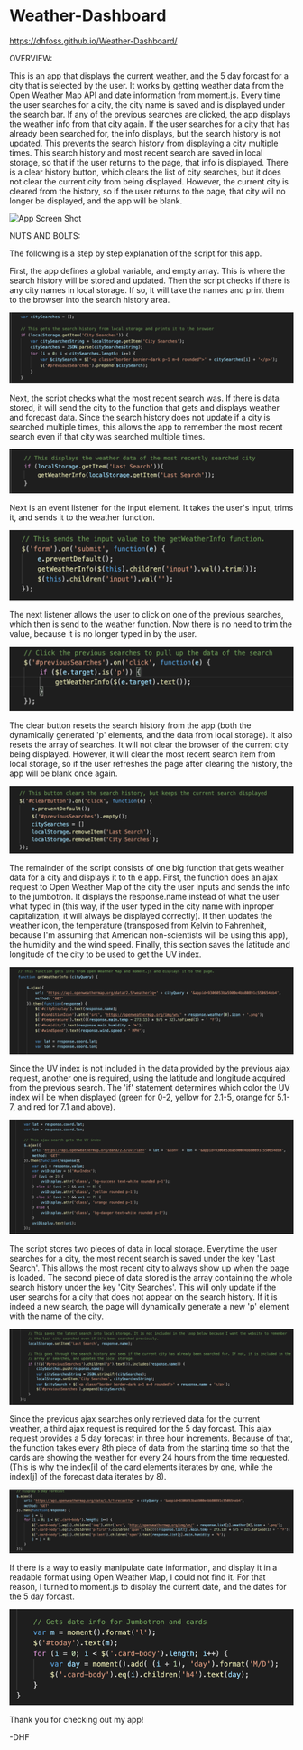 # Weather-Dashboard

https://dhfoss.github.io/Weather-Dashboard/

OVERVIEW:

This is an app that displays the current weather, and the 5 day forcast for a city that is selected by the user. It works by getting weather data from the Open Weather Map API and date information from moment.js. Every time the user searches for a city, the city name is saved and is displayed under the search bar.  If any of the previous searches are clicked, the app displays the weather info from that city again.  If the user searches for a city that has already been searched for, the info displays, but the search history is not updated.  This prevents the search history from displaying a city multiple times.  This search history and most recent search are saved in local storage, so that if the user returns to the page, that info is displayed.  There is a clear history button, which clears the list of city searches, but it does not clear the current city from being displayed.  However, the current city is cleared from the history, so if the user returns to the page, that city will no longer be displayed, and the app will be blank. 

![App Screen Shot](/Assets/images/screen-shots/0-App.png?raw=true)

NUTS AND BOLTS:

The following is a step by step explanation of the script for this app.

First, the app defines a global variable, and empty array.  This is where the search history will be stored and updated.  Then the script checks if there is any city names in local storage.  If so, it will take the names and print them to the browser into the search history area.

![Local Storage Search History](/Assets/images/screen-shots/1-LocalStorageHistory.png?raw=true)

Next, the script checks what the most recent search was.  If there is data stored, it will send the city to the function that gets and displays weather and forecast data.  Since the search history does not update if a city is searched multiple times, this allows the app to remember the most recent search even if that city was searched multiple times.

![Local Storage Most Recent Search](/Assets/images/screen-shots/2-LocalStorageLastSearch.png?raw=true)

Next is an event listener for the input element.  It takes the user's input, trims it, and sends it to the weather function.

![Submit City](/Assets/images/screen-shots/3-SubmitCity.png?raw=true)

The next listener allows the user to click on one of the previous searches, which then is send to the weather function.  Now there is no need to trim the value, because it is no longer typed in by the user.

![Click Previous Searches](/Assets/images/screen-shots/4-ClickPreviousSearches.png?raw=true)

The clear button resets the search history from the app (both the dynamically generated 'p' elements, and the data from local storage).  It also resets the array of searches. It will not clear the browser of the current city being displayed. However, it will clear the most recent search item from local storage, so if the user refreshes the page after clearing the history, the app will be blank once again.

![Clear Button](/Assets/images/screen-shots/5-ClearButton.png?raw=true)

The remainder of the script consists of one big function that gets weather data for a city and displays it to th e app.  First, the function does an ajax request to Open Weather Map of the city the user inputs and sends the info to the jumbotron. It displays the response.name instead of what the user what typed in (this way, if the user typed in the city name with inproper capitalization, it will always be displayed correctly).  It then updates the weather icon, the temperature (transposed from Kelvin to Fahrenheit, because I'm assuming that American non-scientists will be using this app), the humidity and the wind speed.  Finally, this section saves the latitude and longitude of the city to be used to get the UV index.

![Display Current Weather](/Assets/images/screen-shots/6-DisplayCurrentWeather.png?raw=true)

Since the UV index is not included in the data provided by the previous ajax request, another one is required, using the latitude and longitude acquired from the previous search.  The 'if' statement determines which color the UV index will be when displayed (green for 0-2, yellow for 2.1-5, orange for 5.1-7, and red for 7.1 and above).

![Display UV Index](/Assets/images/screen-shots/7-DisplayUVIndex.png?raw=true)

The script stores two pieces of data in local storage.  Everytime the user searches for a city, the most recent search is saved under the key 'Last Search'.  This allows the most recent city to always show up when the page is loaded.  The second piece of data stored is the array containing the whole search history under the key 'City Searches'.  This will only update if the user searchs for a city that does not appear on the search history. If it is indeed a new search, the page will dynamically generate a new 'p' element with the name of the city.

![Local Storage Save](/Assets/images/screen-shots/8-LocalStorageSave.png?raw=true)

Since the previous ajax searches only retrieved data for the current weather, a third ajax request is required for the 5 day forcast.  This ajax request provides a 5 day forecast in three hour increments.  Because of that, the function takes every 8th piece of data from the starting time so that the cards are showing the weather for every 24 hours from the time requested. (This is why the index[i] of the card elements iterates by one, while the index[j] of the forecast data iterates by 8).

![Display 5 Day Forecast](/Assets/images/screen-shots/9-DisplayForecast.png?raw=true)

If there is a way to easily manipulate date information, and display it in a readable format using Open Weather Map, I could not find it.  For that reason, I turned to moment.js to display the current date, and the dates for the 5 day forcast.

![Display Dates](/Assets/images/screen-shots/10-DisplayDate.png?raw=true)

Thank you for checking out my app!

-DHF